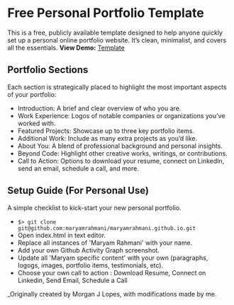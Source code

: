 # Free Personal Portfolio Template
This is a free, publicly available template designed to help anyone quickly set up a personal online portfolio website. It’s clean, minimalist, and covers all the essentials.
**View Demo:** [Template](https://maryamrahmani.github.io/)


## Portfolio Sections
Each section is strategically placed to highlight the most important aspects of your portfolio:
- Introduction: A brief and clear overview of who you are.
- Work Experience: Logos of notable companies or organizations you’ve worked with.
- Featured Projects: Showcase up to three key portfolio items.
- Additional Work: Include as many extra projects as you’d like.
- About You: A blend of professional background and personal insights.
- Beyond Code: Highlight other creative works, writings, or contributions.
- Call to Action: Options to download your resume, connect on LinkedIn, send an email, schedule a call, and more.

## Setup Guide (For Personal Use)
A simple checklist to kick-start your new personal portfolio.
- `$> git clone git@github.com:maryamrahmani/maryamrahmani.github.io.git`
- Open index.html in text editor.
- Replace all instances of 'Maryam Rahmani' with your name.
- Add your own Github Activity Graph screenshot.
- Update all 'Maryam specific content' with your own (paragraphs, logogs, images, portfolio items, testimonials, etc).
- Choose your own call to action : Download Resume, Connect on Linkedin, Send Email, Schedule a Call



_Originally created by Morgan J Lopes, with modifications made by me.
